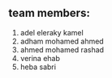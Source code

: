 ## team members:
1. adel eleraky kamel
2. adham mohamed ahmed
3. ahmed mohamed rashad
4. verina ehab
5. heba sabri
